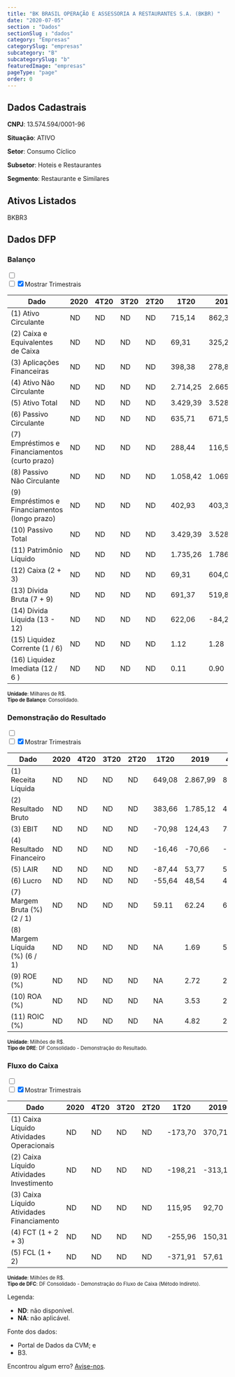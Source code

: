 ```yaml
---  
title: "BK BRASIL OPERAÇÃO E ASSESSORIA A RESTAURANTES S.A. (BKBR) "  
date: "2020-07-05"  
section : "Dados"  
sectionSlug : "dados"  
category: "Empresas"  
categorySlug: "empresas"  
subcategory: "B"  
subcategorySlug: "b"  
featuredImage: "empresas"  
pageType: "page"  
order: 0  
---
```



## Dados Cadastrais


**CNPJ**: 13.574.594/0001-96

**Situação**: ATIVO

**Setor**: Consumo Cíclico

**Subsetor**: Hoteis e Restaurantes

**Segmento**: Restaurante e Similares


## Ativos Listados


BKBR3 


## Dados DFP

### Balanço
  
<input type='checkbox' class='toggleCommand' id='toggleBalanco' name='toggleBalanco'>  
<div class='filter-group-balanco'>  
<div class='check_button_balanco'>  
<label for='toggleBalanco'>  
<input type='checkbox' data-filter-col='trimBalanco'><input type='checkbox' data-filter-col='trimBalanco' checked><span>Mostrar Trimestrais</span>  
</label>  
</div>  
</div>  
<div class='overflow balancoTableWrapper'>  
<table class='balancoTable'>  
<thead>  
<tr>  
<th class='dataHeader fixedLeftColumn'>Dado</th>  
<th>2020</th>  
<th class='trimHeader' data-col='trimBalanco'>4T20</th>  
<th class='trimHeader' data-col='trimBalanco'>3T20</th>  
<th class='trimHeader' data-col='trimBalanco'>2T20</th>  
<th class='trimHeader' data-col='trimBalanco'>1T20</th>  
<th>2019</th>  
<th class='trimHeader' data-col='trimBalanco'>4T19</th>  
<th class='trimHeader' data-col='trimBalanco'>3T19</th>  
<th class='trimHeader' data-col='trimBalanco'>2T19</th>  
<th class='trimHeader' data-col='trimBalanco'>1T19</th>  
<th>2018</th>  
<th class='trimHeader' data-col='trimBalanco'>4T18</th>  
<th class='trimHeader' data-col='trimBalanco'>3T18</th>  
<th class='trimHeader' data-col='trimBalanco'>2T18</th>  
<th class='trimHeader' data-col='trimBalanco'>1T18</th>  
<th>2017</th>  
<th class='trimHeader' data-col='trimBalanco'>4T17</th>  
<th class='trimHeader' data-col='trimBalanco'>3T17</th>  
<th class='trimHeader' data-col='trimBalanco'>2T17</th>  
<th class='trimHeader' data-col='trimBalanco'>1T17</th>  
<th>2016</th>  
<th class='trimHeader' data-col='trimBalanco'>4T16</th>  
<th class='trimHeader' data-col='trimBalanco'>3T16</th>  
<th class='trimHeader' data-col='trimBalanco'>2T16</th>  
<th class='trimHeader' data-col='trimBalanco'>1T16</th>  
<th>2015</th>  
<th class='trimHeader' data-col='trimBalanco'>4T15</th>  
<th class='trimHeader' data-col='trimBalanco'>3T15</th>  
<th class='trimHeader' data-col='trimBalanco'>2T15</th>  
<th class='trimHeader' data-col='trimBalanco'>1T15</th>  
</tr>  
</thead>  
<tbody>  
<tr class='trContaAtivo'>  
<td class='leftAlignCell rowDescription fixedLeftColumn'>(1) Ativo Circulante</td>  
<td>ND</td>  
<td data-col='trimBalanco' class='trimData'>ND</td>  
<td data-col='trimBalanco' class='trimData'>ND</td>  
<td data-col='trimBalanco' class='trimData'>ND</td>  
<td data-col='trimBalanco' class='trimData'>715,14</td>  
<td>862,38</td>  
<td data-col='trimBalanco' class='trimData'>862,38</td>  
<td data-col='trimBalanco' class='trimData'>421,69</td>  
<td data-col='trimBalanco' class='trimData'>517,90</td>  
<td data-col='trimBalanco' class='trimData'>583,62</td>  
<td>819,72</td>  
<td data-col='trimBalanco' class='trimData'>819,72</td>  
<td data-col='trimBalanco' class='trimData'>870,79</td>  
<td data-col='trimBalanco' class='trimData'>857,42</td>  
<td data-col='trimBalanco' class='trimData'>1.257,36</td>  
<td>1.338,45</td>  
<td data-col='trimBalanco' class='trimData'>1.338,45</td>  
<td data-col='trimBalanco' class='trimData'>433,02</td>  
<td data-col='trimBalanco' class='trimData'>320,19</td>  
<td data-col='trimBalanco' class='trimData'>331,48</td>  
<td>429,00</td>  
<td data-col='trimBalanco' class='trimData'>429,00</td>  
<td data-col='trimBalanco' class='trimData'>429,00</td>  
<td data-col='trimBalanco' class='trimData'>429,00</td>  
<td data-col='trimBalanco' class='trimData'>429,00</td>  
<td>325,67</td>  
<td data-col='trimBalanco' class='trimData'>325,67</td>  
<td data-col='trimBalanco' class='trimData'>ND</td>  
<td data-col='trimBalanco' class='trimData'>ND</td>  
<td data-col='trimBalanco' class='trimData'>ND</td>  
</tr>  
<tr class='trContaAtivo'>  
<td class='leftAlignCell rowDescription fixedLeftColumn'>(2) Caixa e Equivalentes de Caixa</td>  
<td>ND</td>  
<td data-col='trimBalanco' class='trimData'>ND</td>  
<td data-col='trimBalanco' class='trimData'>ND</td>  
<td data-col='trimBalanco' class='trimData'>ND</td>  
<td data-col='trimBalanco' class='trimData'>69,31</td>  
<td>325,28</td>  
<td data-col='trimBalanco' class='trimData'>325,28</td>  
<td data-col='trimBalanco' class='trimData'>76,39</td>  
<td data-col='trimBalanco' class='trimData'>145,53</td>  
<td data-col='trimBalanco' class='trimData'>99,91</td>  
<td>174,96</td>  
<td data-col='trimBalanco' class='trimData'>174,96</td>  
<td data-col='trimBalanco' class='trimData'>78,10</td>  
<td data-col='trimBalanco' class='trimData'>80,77</td>  
<td data-col='trimBalanco' class='trimData'>127,06</td>  
<td>102,34</td>  
<td data-col='trimBalanco' class='trimData'>102,34</td>  
<td data-col='trimBalanco' class='trimData'>207,74</td>  
<td data-col='trimBalanco' class='trimData'>96,59</td>  
<td data-col='trimBalanco' class='trimData'>145,91</td>  
<td>256,92</td>  
<td data-col='trimBalanco' class='trimData'>256,92</td>  
<td data-col='trimBalanco' class='trimData'>256,92</td>  
<td data-col='trimBalanco' class='trimData'>256,92</td>  
<td data-col='trimBalanco' class='trimData'>256,92</td>  
<td>164,80</td>  
<td data-col='trimBalanco' class='trimData'>164,80</td>  
<td data-col='trimBalanco' class='trimData'>ND</td>  
<td data-col='trimBalanco' class='trimData'>ND</td>  
<td data-col='trimBalanco' class='trimData'>ND</td>  
</tr>  
<tr class='trContaAtivo'>  
<td class='leftAlignCell rowDescription fixedLeftColumn'>(3) Aplicações Financeiras</td>  
<td>ND</td>  
<td data-col='trimBalanco' class='trimData'>ND</td>  
<td data-col='trimBalanco' class='trimData'>ND</td>  
<td data-col='trimBalanco' class='trimData'>ND</td>  
<td data-col='trimBalanco' class='trimData'>398,38</td>  
<td>278,82</td>  
<td data-col='trimBalanco' class='trimData'>278,82</td>  
<td data-col='trimBalanco' class='trimData'>102,85</td>  
<td data-col='trimBalanco' class='trimData'>106,92</td>  
<td data-col='trimBalanco' class='trimData'>223,08</td>  
<td>415,62</td>  
<td data-col='trimBalanco' class='trimData'>415,62</td>  
<td data-col='trimBalanco' class='trimData'>555,33</td>  
<td data-col='trimBalanco' class='trimData'>556,07</td>  
<td data-col='trimBalanco' class='trimData'>953,92</td>  
<td>1.076,38</td>  
<td data-col='trimBalanco' class='trimData'>1.076,38</td>  
<td data-col='trimBalanco' class='trimData'>87,62</td>  
<td data-col='trimBalanco' class='trimData'>76,71</td>  
<td data-col='trimBalanco' class='trimData'>57,31</td>  
<td>65,34</td>  
<td data-col='trimBalanco' class='trimData'>65,34</td>  
<td data-col='trimBalanco' class='trimData'>65,34</td>  
<td data-col='trimBalanco' class='trimData'>65,34</td>  
<td data-col='trimBalanco' class='trimData'>65,34</td>  
<td>57,43</td>  
<td data-col='trimBalanco' class='trimData'>57,43</td>  
<td data-col='trimBalanco' class='trimData'>ND</td>  
<td data-col='trimBalanco' class='trimData'>ND</td>  
<td data-col='trimBalanco' class='trimData'>ND</td>  
</tr>  
<tr class='trContaAtivo'>  
<td class='leftAlignCell rowDescription fixedLeftColumn'>(4) Ativo Não Circulante</td>  
<td>ND</td>  
<td data-col='trimBalanco' class='trimData'>ND</td>  
<td data-col='trimBalanco' class='trimData'>ND</td>  
<td data-col='trimBalanco' class='trimData'>ND</td>  
<td data-col='trimBalanco' class='trimData'>2.714,25</td>  
<td>2.665,68</td>  
<td data-col='trimBalanco' class='trimData'>2.665,68</td>  
<td data-col='trimBalanco' class='trimData'>2.514,81</td>  
<td data-col='trimBalanco' class='trimData'>2.380,36</td>  
<td data-col='trimBalanco' class='trimData'>2.464,93</td>  
<td>1.705,92</td>  
<td data-col='trimBalanco' class='trimData'>1.705,92</td>  
<td data-col='trimBalanco' class='trimData'>1.602,15</td>  
<td data-col='trimBalanco' class='trimData'>1.547,76</td>  
<td data-col='trimBalanco' class='trimData'>1.092,43</td>  
<td>1.077,11</td>  
<td data-col='trimBalanco' class='trimData'>1.077,11</td>  
<td data-col='trimBalanco' class='trimData'>1.044,28</td>  
<td data-col='trimBalanco' class='trimData'>1.018,81</td>  
<td data-col='trimBalanco' class='trimData'>1.008,75</td>  
<td>999,46</td>  
<td data-col='trimBalanco' class='trimData'>999,46</td>  
<td data-col='trimBalanco' class='trimData'>999,46</td>  
<td data-col='trimBalanco' class='trimData'>999,46</td>  
<td data-col='trimBalanco' class='trimData'>999,46</td>  
<td>870,89</td>  
<td data-col='trimBalanco' class='trimData'>870,89</td>  
<td data-col='trimBalanco' class='trimData'>ND</td>  
<td data-col='trimBalanco' class='trimData'>ND</td>  
<td data-col='trimBalanco' class='trimData'>ND</td>  
</tr>  
<tr class='trContaAtivo'>  
<td class='leftAlignCell rowDescription fixedLeftColumn'>(5) Ativo Total</td>  
<td>ND</td>  
<td data-col='trimBalanco' class='trimData'>ND</td>  
<td data-col='trimBalanco' class='trimData'>ND</td>  
<td data-col='trimBalanco' class='trimData'>ND</td>  
<td data-col='trimBalanco' class='trimData'>3.429,39</td>  
<td>3.528,06</td>  
<td data-col='trimBalanco' class='trimData'>3.528,06</td>  
<td data-col='trimBalanco' class='trimData'>2.936,51</td>  
<td data-col='trimBalanco' class='trimData'>2.898,27</td>  
<td data-col='trimBalanco' class='trimData'>3.048,55</td>  
<td>2.525,63</td>  
<td data-col='trimBalanco' class='trimData'>2.525,63</td>  
<td data-col='trimBalanco' class='trimData'>2.472,94</td>  
<td data-col='trimBalanco' class='trimData'>2.405,18</td>  
<td data-col='trimBalanco' class='trimData'>2.349,78</td>  
<td>2.415,55</td>  
<td data-col='trimBalanco' class='trimData'>2.415,55</td>  
<td data-col='trimBalanco' class='trimData'>1.477,30</td>  
<td data-col='trimBalanco' class='trimData'>1.339,01</td>  
<td data-col='trimBalanco' class='trimData'>1.340,23</td>  
<td>1.428,46</td>  
<td data-col='trimBalanco' class='trimData'>1.428,46</td>  
<td data-col='trimBalanco' class='trimData'>1.428,46</td>  
<td data-col='trimBalanco' class='trimData'>1.428,46</td>  
<td data-col='trimBalanco' class='trimData'>1.428,46</td>  
<td>1.196,56</td>  
<td data-col='trimBalanco' class='trimData'>1.196,56</td>  
<td data-col='trimBalanco' class='trimData'>ND</td>  
<td data-col='trimBalanco' class='trimData'>ND</td>  
<td data-col='trimBalanco' class='trimData'>ND</td>  
</tr>  
<tr class='trContaPassivo'>  
<td class='leftAlignCell rowDescription fixedLeftColumn'>(6) Passivo Circulante</td>  
<td>ND</td>  
<td data-col='trimBalanco' class='trimData'>ND</td>  
<td data-col='trimBalanco' class='trimData'>ND</td>  
<td data-col='trimBalanco' class='trimData'>ND</td>  
<td data-col='trimBalanco' class='trimData'>635,71</td>  
<td>671,57</td>  
<td data-col='trimBalanco' class='trimData'>671,57</td>  
<td data-col='trimBalanco' class='trimData'>463,18</td>  
<td data-col='trimBalanco' class='trimData'>451,48</td>  
<td data-col='trimBalanco' class='trimData'>466,45</td>  
<td>599,67</td>  
<td data-col='trimBalanco' class='trimData'>599,67</td>  
<td data-col='trimBalanco' class='trimData'>584,30</td>  
<td data-col='trimBalanco' class='trimData'>533,12</td>  
<td data-col='trimBalanco' class='trimData'>519,54</td>  
<td>473,00</td>  
<td data-col='trimBalanco' class='trimData'>473,00</td>  
<td data-col='trimBalanco' class='trimData'>312,26</td>  
<td data-col='trimBalanco' class='trimData'>305,52</td>  
<td data-col='trimBalanco' class='trimData'>285,73</td>  
<td>799,62</td>  
<td data-col='trimBalanco' class='trimData'>799,62</td>  
<td data-col='trimBalanco' class='trimData'>799,62</td>  
<td data-col='trimBalanco' class='trimData'>799,62</td>  
<td data-col='trimBalanco' class='trimData'>799,62</td>  
<td>392,84</td>  
<td data-col='trimBalanco' class='trimData'>392,84</td>  
<td data-col='trimBalanco' class='trimData'>ND</td>  
<td data-col='trimBalanco' class='trimData'>ND</td>  
<td data-col='trimBalanco' class='trimData'>ND</td>  
</tr>  
<tr class='trContaPassivo'>  
<td class='leftAlignCell rowDescription fixedLeftColumn'>(7) Empréstimos e Financiamentos (curto prazo)</td>  
<td>ND</td>  
<td data-col='trimBalanco' class='trimData'>ND</td>  
<td data-col='trimBalanco' class='trimData'>ND</td>  
<td data-col='trimBalanco' class='trimData'>ND</td>  
<td data-col='trimBalanco' class='trimData'>288,44</td>  
<td>116,56</td>  
<td data-col='trimBalanco' class='trimData'>116,56</td>  
<td data-col='trimBalanco' class='trimData'>26,25</td>  
<td data-col='trimBalanco' class='trimData'>43,85</td>  
<td data-col='trimBalanco' class='trimData'>52,29</td>  
<td>161,58</td>  
<td data-col='trimBalanco' class='trimData'>161,58</td>  
<td data-col='trimBalanco' class='trimData'>278,87</td>  
<td data-col='trimBalanco' class='trimData'>284,27</td>  
<td data-col='trimBalanco' class='trimData'>303,63</td>  
<td>209,99</td>  
<td data-col='trimBalanco' class='trimData'>209,99</td>  
<td data-col='trimBalanco' class='trimData'>127,11</td>  
<td data-col='trimBalanco' class='trimData'>127,36</td>  
<td data-col='trimBalanco' class='trimData'>133,66</td>  
<td>607,97</td>  
<td data-col='trimBalanco' class='trimData'>607,97</td>  
<td data-col='trimBalanco' class='trimData'>607,97</td>  
<td data-col='trimBalanco' class='trimData'>607,97</td>  
<td data-col='trimBalanco' class='trimData'>607,97</td>  
<td>198,87</td>  
<td data-col='trimBalanco' class='trimData'>198,87</td>  
<td data-col='trimBalanco' class='trimData'>ND</td>  
<td data-col='trimBalanco' class='trimData'>ND</td>  
<td data-col='trimBalanco' class='trimData'>ND</td>  
</tr>  
<tr class='trContaPassivo'>  
<td class='leftAlignCell rowDescription fixedLeftColumn'>(8) Passivo Não Circulante</td>  
<td>ND</td>  
<td data-col='trimBalanco' class='trimData'>ND</td>  
<td data-col='trimBalanco' class='trimData'>ND</td>  
<td data-col='trimBalanco' class='trimData'>ND</td>  
<td data-col='trimBalanco' class='trimData'>1.058,42</td>  
<td>1.069,86</td>  
<td data-col='trimBalanco' class='trimData'>1.069,86</td>  
<td data-col='trimBalanco' class='trimData'>718,21</td>  
<td data-col='trimBalanco' class='trimData'>681,88</td>  
<td data-col='trimBalanco' class='trimData'>819,19</td>  
<td>209,00</td>  
<td data-col='trimBalanco' class='trimData'>209,00</td>  
<td data-col='trimBalanco' class='trimData'>225,73</td>  
<td data-col='trimBalanco' class='trimData'>239,74</td>  
<td data-col='trimBalanco' class='trimData'>205,08</td>  
<td>325,36</td>  
<td data-col='trimBalanco' class='trimData'>325,36</td>  
<td data-col='trimBalanco' class='trimData'>490,13</td>  
<td data-col='trimBalanco' class='trimData'>506,27</td>  
<td data-col='trimBalanco' class='trimData'>534,18</td>  
<td>88,53</td>  
<td data-col='trimBalanco' class='trimData'>88,53</td>  
<td data-col='trimBalanco' class='trimData'>88,53</td>  
<td data-col='trimBalanco' class='trimData'>88,53</td>  
<td data-col='trimBalanco' class='trimData'>88,53</td>  
<td>365,28</td>  
<td data-col='trimBalanco' class='trimData'>365,28</td>  
<td data-col='trimBalanco' class='trimData'>ND</td>  
<td data-col='trimBalanco' class='trimData'>ND</td>  
<td data-col='trimBalanco' class='trimData'>ND</td>  
</tr>  
<tr class='trContaPassivo'>  
<td class='leftAlignCell rowDescription fixedLeftColumn'>(9) Empréstimos e Financiamentos (longo prazo)</td>  
<td>ND</td>  
<td data-col='trimBalanco' class='trimData'>ND</td>  
<td data-col='trimBalanco' class='trimData'>ND</td>  
<td data-col='trimBalanco' class='trimData'>ND</td>  
<td data-col='trimBalanco' class='trimData'>402,93</td>  
<td>403,31</td>  
<td data-col='trimBalanco' class='trimData'>403,31</td>  
<td data-col='trimBalanco' class='trimData'>106,52</td>  
<td data-col='trimBalanco' class='trimData'>106,39</td>  
<td data-col='trimBalanco' class='trimData'>112,00</td>  
<td>117,53</td>  
<td data-col='trimBalanco' class='trimData'>117,53</td>  
<td data-col='trimBalanco' class='trimData'>131,06</td>  
<td data-col='trimBalanco' class='trimData'>142,89</td>  
<td data-col='trimBalanco' class='trimData'>154,67</td>  
<td>275,72</td>  
<td data-col='trimBalanco' class='trimData'>275,72</td>  
<td data-col='trimBalanco' class='trimData'>396,30</td>  
<td data-col='trimBalanco' class='trimData'>414,73</td>  
<td data-col='trimBalanco' class='trimData'>443,38</td>  
<td>0,00</td>  
<td data-col='trimBalanco' class='trimData'>0,00</td>  
<td data-col='trimBalanco' class='trimData'>0,00</td>  
<td data-col='trimBalanco' class='trimData'>0,00</td>  
<td data-col='trimBalanco' class='trimData'>0,00</td>  
<td>306,94</td>  
<td data-col='trimBalanco' class='trimData'>306,94</td>  
<td data-col='trimBalanco' class='trimData'>ND</td>  
<td data-col='trimBalanco' class='trimData'>ND</td>  
<td data-col='trimBalanco' class='trimData'>ND</td>  
</tr>  
<tr class='trContaPassivo'>  
<td class='leftAlignCell rowDescription fixedLeftColumn'>(10) Passivo Total</td>  
<td>ND</td>  
<td data-col='trimBalanco' class='trimData'>ND</td>  
<td data-col='trimBalanco' class='trimData'>ND</td>  
<td data-col='trimBalanco' class='trimData'>ND</td>  
<td data-col='trimBalanco' class='trimData'>3.429,39</td>  
<td>3.528,06</td>  
<td data-col='trimBalanco' class='trimData'>3.528,06</td>  
<td data-col='trimBalanco' class='trimData'>2.936,51</td>  
<td data-col='trimBalanco' class='trimData'>2.898,27</td>  
<td data-col='trimBalanco' class='trimData'>3.048,55</td>  
<td>2.525,63</td>  
<td data-col='trimBalanco' class='trimData'>2.525,63</td>  
<td data-col='trimBalanco' class='trimData'>2.472,94</td>  
<td data-col='trimBalanco' class='trimData'>2.405,18</td>  
<td data-col='trimBalanco' class='trimData'>2.349,78</td>  
<td>2.415,55</td>  
<td data-col='trimBalanco' class='trimData'>2.415,55</td>  
<td data-col='trimBalanco' class='trimData'>1.477,30</td>  
<td data-col='trimBalanco' class='trimData'>1.339,01</td>  
<td data-col='trimBalanco' class='trimData'>1.340,23</td>  
<td>1.428,46</td>  
<td data-col='trimBalanco' class='trimData'>1.428,46</td>  
<td data-col='trimBalanco' class='trimData'>1.428,46</td>  
<td data-col='trimBalanco' class='trimData'>1.428,46</td>  
<td data-col='trimBalanco' class='trimData'>1.428,46</td>  
<td>1.196,56</td>  
<td data-col='trimBalanco' class='trimData'>1.196,56</td>  
<td data-col='trimBalanco' class='trimData'>ND</td>  
<td data-col='trimBalanco' class='trimData'>ND</td>  
<td data-col='trimBalanco' class='trimData'>ND</td>  
</tr>  
<tr class='trContaPassivo'>  
<td class='leftAlignCell rowDescription fixedLeftColumn'>(11) Patrimônio Líquido</td>  
<td>ND</td>  
<td data-col='trimBalanco' class='trimData'>ND</td>  
<td data-col='trimBalanco' class='trimData'>ND</td>  
<td data-col='trimBalanco' class='trimData'>ND</td>  
<td data-col='trimBalanco' class='trimData'>1.735,26</td>  
<td>1.786,63</td>  
<td data-col='trimBalanco' class='trimData'>1.786,63</td>  
<td data-col='trimBalanco' class='trimData'>1.755,12</td>  
<td data-col='trimBalanco' class='trimData'>1.764,91</td>  
<td data-col='trimBalanco' class='trimData'>1.762,91</td>  
<td>1.716,96</td>  
<td data-col='trimBalanco' class='trimData'>1.716,96</td>  
<td data-col='trimBalanco' class='trimData'>1.662,91</td>  
<td data-col='trimBalanco' class='trimData'>1.632,32</td>  
<td data-col='trimBalanco' class='trimData'>1.625,17</td>  
<td>1.617,19</td>  
<td data-col='trimBalanco' class='trimData'>1.617,19</td>  
<td data-col='trimBalanco' class='trimData'>674,90</td>  
<td data-col='trimBalanco' class='trimData'>527,22</td>  
<td data-col='trimBalanco' class='trimData'>520,32</td>  
<td>540,32</td>  
<td data-col='trimBalanco' class='trimData'>540,32</td>  
<td data-col='trimBalanco' class='trimData'>540,32</td>  
<td data-col='trimBalanco' class='trimData'>540,32</td>  
<td data-col='trimBalanco' class='trimData'>540,32</td>  
<td>438,44</td>  
<td data-col='trimBalanco' class='trimData'>438,44</td>  
<td data-col='trimBalanco' class='trimData'>ND</td>  
<td data-col='trimBalanco' class='trimData'>ND</td>  
<td data-col='trimBalanco' class='trimData'>ND</td>  
</tr>  
<tr>  
<td class='leftAlignCell rowDescription fixedLeftColumn'>(12) Caixa (2 + 3)</td>  
<td>ND</td>  
<td data-col='trimBalanco' class='trimData'>ND</td>  
<td data-col='trimBalanco' class='trimData'>ND</td>  
<td data-col='trimBalanco' class='trimData'>ND</td>  
<td class='positiveNumber trimData' data-col='trimBalanco'>69,31</td>  
<td class='positiveNumber'>604,09</td>  
<td class='positiveNumber trimData' data-col='trimBalanco'>325,28</td>  
<td class='positiveNumber trimData' data-col='trimBalanco'>76,39</td>  
<td class='positiveNumber trimData' data-col='trimBalanco'>145,53</td>  
<td class='positiveNumber trimData' data-col='trimBalanco'>99,91</td>  
<td class='positiveNumber'>590,59</td>  
<td class='positiveNumber trimData' data-col='trimBalanco'>174,96</td>  
<td class='positiveNumber trimData' data-col='trimBalanco'>78,10</td>  
<td class='positiveNumber trimData' data-col='trimBalanco'>80,77</td>  
<td class='positiveNumber trimData' data-col='trimBalanco'>127,06</td>  
<td class='positiveNumber'>1.178,73</td>  
<td class='positiveNumber trimData' data-col='trimBalanco'>102,34</td>  
<td class='positiveNumber trimData' data-col='trimBalanco'>207,74</td>  
<td class='positiveNumber trimData' data-col='trimBalanco'>96,59</td>  
<td class='positiveNumber trimData' data-col='trimBalanco'>145,91</td>  
<td class='positiveNumber'>322,26</td>  
<td class='positiveNumber trimData' data-col='trimBalanco'>256,92</td>  
<td class='positiveNumber trimData' data-col='trimBalanco'>256,92</td>  
<td class='positiveNumber trimData' data-col='trimBalanco'>256,92</td>  
<td class='positiveNumber trimData' data-col='trimBalanco'>256,92</td>  
<td class='positiveNumber'>222,23</td>  
<td class='positiveNumber trimData' data-col='trimBalanco'>164,80</td>  
<td data-col='trimBalanco' class='trimData'>ND</td>  
<td data-col='trimBalanco' class='trimData'>ND</td>  
<td data-col='trimBalanco' class='trimData'>ND</td>  
</tr>  
<tr class='trDividaBruta'>  
<td class='leftAlignCell rowDescription fixedLeftColumn'>(13) Dívida Bruta (7 + 9)</td>  
<td>ND</td>  
<td data-col='trimBalanco' class='trimData'>ND</td>  
<td data-col='trimBalanco' class='trimData'>ND</td>  
<td data-col='trimBalanco' class='trimData'>ND</td>  
<td class='negativeNumber trimData' data-col='trimBalanco'>691,37</td>  
<td class='negativeNumber'>519,87</td>  
<td class='negativeNumber trimData' data-col='trimBalanco'>519,87</td>  
<td class='negativeNumber trimData' data-col='trimBalanco'>132,77</td>  
<td class='negativeNumber trimData' data-col='trimBalanco'>150,25</td>  
<td class='negativeNumber trimData' data-col='trimBalanco'>164,29</td>  
<td class='negativeNumber'>279,11</td>  
<td class='negativeNumber trimData' data-col='trimBalanco'>279,11</td>  
<td class='negativeNumber trimData' data-col='trimBalanco'>409,93</td>  
<td class='negativeNumber trimData' data-col='trimBalanco'>427,15</td>  
<td class='negativeNumber trimData' data-col='trimBalanco'>458,30</td>  
<td class='negativeNumber'>485,71</td>  
<td class='negativeNumber trimData' data-col='trimBalanco'>485,71</td>  
<td class='negativeNumber trimData' data-col='trimBalanco'>523,41</td>  
<td class='negativeNumber trimData' data-col='trimBalanco'>542,08</td>  
<td class='negativeNumber trimData' data-col='trimBalanco'>577,04</td>  
<td class='negativeNumber'>607,97</td>  
<td class='negativeNumber trimData' data-col='trimBalanco'>607,97</td>  
<td class='negativeNumber trimData' data-col='trimBalanco'>607,97</td>  
<td class='negativeNumber trimData' data-col='trimBalanco'>607,97</td>  
<td class='negativeNumber trimData' data-col='trimBalanco'>607,97</td>  
<td class='negativeNumber'>505,81</td>  
<td class='negativeNumber trimData' data-col='trimBalanco'>505,81</td>  
<td data-col='trimBalanco' class='trimData'>ND</td>  
<td data-col='trimBalanco' class='trimData'>ND</td>  
<td data-col='trimBalanco' class='trimData'>ND</td>  
</tr>  
<tr>  
<td class='leftAlignCell rowDescription fixedLeftColumn'>(14) Dívida Líquida  (13 - 12)</td>  
<td>ND</td>  
<td data-col='trimBalanco' class='trimData'>ND</td>  
<td data-col='trimBalanco' class='trimData'>ND</td>  
<td data-col='trimBalanco' class='trimData'>ND</td>  
<td class='negativeNumber trimData' data-col='trimBalanco'>622,06</td>  
<td class='positiveNumber'>-84,22</td>  
<td class='negativeNumber trimData' data-col='trimBalanco'>194,59</td>  
<td class='negativeNumber trimData' data-col='trimBalanco'>56,38</td>  
<td class='negativeNumber trimData' data-col='trimBalanco'>4,71</td>  
<td class='negativeNumber trimData' data-col='trimBalanco'>64,38</td>  
<td class='positiveNumber'>-311,47</td>  
<td class='negativeNumber trimData' data-col='trimBalanco'>104,15</td>  
<td class='negativeNumber trimData' data-col='trimBalanco'>331,83</td>  
<td class='negativeNumber trimData' data-col='trimBalanco'>346,38</td>  
<td class='negativeNumber trimData' data-col='trimBalanco'>331,24</td>  
<td class='positiveNumber'>-693,02</td>  
<td class='negativeNumber trimData' data-col='trimBalanco'>383,36</td>  
<td class='negativeNumber trimData' data-col='trimBalanco'>315,67</td>  
<td class='negativeNumber trimData' data-col='trimBalanco'>445,49</td>  
<td class='negativeNumber trimData' data-col='trimBalanco'>431,13</td>  
<td class='negativeNumber'>285,71</td>  
<td class='negativeNumber trimData' data-col='trimBalanco'>351,05</td>  
<td class='negativeNumber trimData' data-col='trimBalanco'>351,05</td>  
<td class='negativeNumber trimData' data-col='trimBalanco'>351,05</td>  
<td class='negativeNumber trimData' data-col='trimBalanco'>351,05</td>  
<td class='negativeNumber'>283,58</td>  
<td class='negativeNumber trimData' data-col='trimBalanco'>341,01</td>  
<td data-col='trimBalanco' class='trimData'>ND</td>  
<td data-col='trimBalanco' class='trimData'>ND</td>  
<td data-col='trimBalanco' class='trimData'>ND</td>  
</tr>  
<tr>  
<td class='leftAlignCell rowDescription fixedLeftColumn'>(15) Liquidez Corrente (1 / 6)</td>  
<td>ND</td>  
<td data-col='trimBalanco' class='trimData'>ND</td>  
<td data-col='trimBalanco' class='trimData'>ND</td>  
<td data-col='trimBalanco' class='trimData'>ND</td>  
<td data-col='trimBalanco' class='trimData'>1.12</td>  
<td>1.28</td>  
<td data-col='trimBalanco' class='trimData'>1.28</td>  
<td data-col='trimBalanco' class='trimData'>0.91</td>  
<td data-col='trimBalanco' class='trimData'>1.15</td>  
<td data-col='trimBalanco' class='trimData'>1.25</td>  
<td>1.37</td>  
<td data-col='trimBalanco' class='trimData'>1.37</td>  
<td data-col='trimBalanco' class='trimData'>1.49</td>  
<td data-col='trimBalanco' class='trimData'>1.61</td>  
<td data-col='trimBalanco' class='trimData'>2.42</td>  
<td>2.83</td>  
<td data-col='trimBalanco' class='trimData'>2.83</td>  
<td data-col='trimBalanco' class='trimData'>1.39</td>  
<td data-col='trimBalanco' class='trimData'>1.05</td>  
<td data-col='trimBalanco' class='trimData'>1.16</td>  
<td>0.54</td>  
<td data-col='trimBalanco' class='trimData'>0.54</td>  
<td data-col='trimBalanco' class='trimData'>0.54</td>  
<td data-col='trimBalanco' class='trimData'>0.54</td>  
<td data-col='trimBalanco' class='trimData'>0.54</td>  
<td>0.83</td>  
<td data-col='trimBalanco' class='trimData'>0.83</td>  
<td data-col='trimBalanco' class='trimData'>ND</td>  
<td data-col='trimBalanco' class='trimData'>ND</td>  
<td data-col='trimBalanco' class='trimData'>ND</td>  
</tr>  
<tr>  
<td class='leftAlignCell rowDescription fixedLeftColumn'>(16) Liquidez Imediata  (12 / 6 )</td>  
<td>ND</td>  
<td data-col='trimBalanco' class='trimData'>ND</td>  
<td data-col='trimBalanco' class='trimData'>ND</td>  
<td data-col='trimBalanco' class='trimData'>ND</td>  
<td data-col='trimBalanco' class='trimData'>0.11</td>  
<td>0.90</td>  
<td data-col='trimBalanco' class='trimData'>0.48</td>  
<td data-col='trimBalanco' class='trimData'>0.16</td>  
<td data-col='trimBalanco' class='trimData'>0.32</td>  
<td data-col='trimBalanco' class='trimData'>0.21</td>  
<td>0.98</td>  
<td data-col='trimBalanco' class='trimData'>0.29</td>  
<td data-col='trimBalanco' class='trimData'>0.13</td>  
<td data-col='trimBalanco' class='trimData'>0.15</td>  
<td data-col='trimBalanco' class='trimData'>0.24</td>  
<td>2.49</td>  
<td data-col='trimBalanco' class='trimData'>0.22</td>  
<td data-col='trimBalanco' class='trimData'>0.67</td>  
<td data-col='trimBalanco' class='trimData'>0.32</td>  
<td data-col='trimBalanco' class='trimData'>0.51</td>  
<td>0.40</td>  
<td data-col='trimBalanco' class='trimData'>0.32</td>  
<td data-col='trimBalanco' class='trimData'>0.32</td>  
<td data-col='trimBalanco' class='trimData'>0.32</td>  
<td data-col='trimBalanco' class='trimData'>0.32</td>  
<td>0.57</td>  
<td data-col='trimBalanco' class='trimData'>0.42</td>  
<td data-col='trimBalanco' class='trimData'>ND</td>  
<td data-col='trimBalanco' class='trimData'>ND</td>  
<td data-col='trimBalanco' class='trimData'>ND</td>  
</tr>  
</tbody>  
</table>  
</div>  
<p style='font-size:0.7rem; margin:0px;'><strong>Unidade</strong>: Milhares de R$.</p>  
<p style='font-size:0.7rem; margin:0px;'><strong>Tipo de Balanço</strong>: Consolidado.</p>


### Demonstração do Resultado
  
<input type='checkbox' class='toggleCommand' id='toggleDRE' name='toggleDRE'>  
<div class='filter-group-dre'>  
<div class='check_button_dre'>  
<label for='toggleDRE'>  
<input type='checkbox' data-filter-col='trimDRE'><input type='checkbox' data-filter-col='trimDRE' checked><span>Mostrar Trimestrais</span>  
</label>  
</div>  
</div>  
<div class='overflow balancoTableWrapper'>  
<table class='balancoTable'>  
<thead>  
<tr>  
<th class='dataHeader fixedLeftColumn'>Dado</th>  
<th>2020</th>  
<th class='trimHeader' data-col='trimDRE'>4T20</th>  
<th class='trimHeader' data-col='trimDRE'>3T20</th>  
<th class='trimHeader' data-col='trimDRE'>2T20</th>  
<th class='trimHeader' data-col='trimDRE'>1T20</th>  
<th>2019</th>  
<th class='trimHeader' data-col='trimDRE'>4T19</th>  
<th class='trimHeader' data-col='trimDRE'>3T19</th>  
<th class='trimHeader' data-col='trimDRE'>2T19</th>  
<th class='trimHeader' data-col='trimDRE'>1T19</th>  
<th>2018</th>  
<th class='trimHeader' data-col='trimDRE'>4T18</th>  
<th class='trimHeader' data-col='trimDRE'>3T18</th>  
<th class='trimHeader' data-col='trimDRE'>2T18</th>  
<th class='trimHeader' data-col='trimDRE'>1T18</th>  
<th>2017</th>  
<th class='trimHeader' data-col='trimDRE'>4T17</th>  
<th class='trimHeader' data-col='trimDRE'>3T17</th>  
<th class='trimHeader' data-col='trimDRE'>2T17</th>  
<th class='trimHeader' data-col='trimDRE'>1T17</th>  
<th>2016</th>  
<th class='trimHeader' data-col='trimDRE'>4T16</th>  
<th class='trimHeader' data-col='trimDRE'>3T16</th>  
<th class='trimHeader' data-col='trimDRE'>2T16</th>  
<th class='trimHeader' data-col='trimDRE'>1T16</th>  
<th>2015</th>  
<th class='trimHeader' data-col='trimDRE'>4T15</th>  
<th class='trimHeader' data-col='trimDRE'>3T15</th>  
<th class='trimHeader' data-col='trimDRE'>2T15</th>  
<th class='trimHeader' data-col='trimDRE'>1T15</th>  
</tr>  
</thead>  
<tbody>  
<tr class='trDRE'>  
<td class='leftAlignCell rowDescription fixedLeftColumn'>(1) Receita Líquida</td>  
<td>ND</td>  
<td data-col='trimDRE' class='trimData'>ND</td>  
<td data-col='trimDRE' class='trimData'>ND</td>  
<td data-col='trimDRE' class='trimData'>ND</td>  
<td data-col='trimDRE' class='trimData' >649,08</td>  
<td>2.867,99</td>  
<td data-col='trimDRE' class='trimData' >803,44</td>  
<td data-col='trimDRE' class='trimData' >723,32</td>  
<td data-col='trimDRE' class='trimData' >675,91</td>  
<td data-col='trimDRE' class='trimData' >665,33</td>  
<td>2.348,33</td>  
<td data-col='trimDRE' class='trimData' >718,07</td>  
<td data-col='trimDRE' class='trimData' >610,86</td>  
<td data-col='trimDRE' class='trimData' >536,88</td>  
<td data-col='trimDRE' class='trimData' >482,53</td>  
<td>1.783,84</td>  
<td data-col='trimDRE' class='trimData' >522,53</td>  
<td data-col='trimDRE' class='trimData' >442,98</td>  
<td data-col='trimDRE' class='trimData' >428,40</td>  
<td data-col='trimDRE' class='trimData' >389,93</td>  
<td>1.393,28</td>  
<td data-col='trimDRE' class='trimData' >408,97</td>  
<td data-col='trimDRE' class='trimData' >350,88</td>  
<td data-col='trimDRE' class='trimData' >325,19</td>  
<td data-col='trimDRE' class='trimData' >308,24</td>  
<td>949,68</td>  
<td data-col='trimDRE' class='trimData' >949,68</td>  
<td data-col='trimDRE' class='trimData'>ND</td>  
<td data-col='trimDRE' class='trimData'>ND</td>  
<td data-col='trimDRE' class='trimData'>ND</td>  
</tr>  
<tr class='trDRE'>  
<td class='leftAlignCell rowDescription fixedLeftColumn'>(2) Resultado Bruto</td>  
<td>ND</td>  
<td data-col='trimDRE' class='trimData'>ND</td>  
<td data-col='trimDRE' class='trimData'>ND</td>  
<td data-col='trimDRE' class='trimData'>ND</td>  
<td data-col='trimDRE' class='trimData positiveNumberGreen' >383,66</td>  
<td class='positiveNumberGreen'>1.785,12</td>  
<td data-col='trimDRE' class='trimData positiveNumberGreen' >499,33</td>  
<td data-col='trimDRE' class='trimData positiveNumberGreen' >446,83</td>  
<td data-col='trimDRE' class='trimData positiveNumberGreen' >428,15</td>  
<td data-col='trimDRE' class='trimData positiveNumberGreen' >410,82</td>  
<td class='positiveNumberGreen'>1.457,04</td>  
<td data-col='trimDRE' class='trimData positiveNumberGreen' >445,62</td>  
<td data-col='trimDRE' class='trimData positiveNumberGreen' >382,50</td>  
<td data-col='trimDRE' class='trimData positiveNumberGreen' >331,63</td>  
<td data-col='trimDRE' class='trimData positiveNumberGreen' >297,29</td>  
<td class='positiveNumberGreen'>1.095,97</td>  
<td data-col='trimDRE' class='trimData positiveNumberGreen' >316,95</td>  
<td data-col='trimDRE' class='trimData positiveNumberGreen' >273,00</td>  
<td data-col='trimDRE' class='trimData positiveNumberGreen' >266,22</td>  
<td data-col='trimDRE' class='trimData positiveNumberGreen' >239,80</td>  
<td class='positiveNumberGreen'>866,98</td>  
<td data-col='trimDRE' class='trimData positiveNumberGreen' >259,62</td>  
<td data-col='trimDRE' class='trimData positiveNumberGreen' >217,26</td>  
<td data-col='trimDRE' class='trimData positiveNumberGreen' >199,65</td>  
<td data-col='trimDRE' class='trimData positiveNumberGreen' >190,45</td>  
<td class='positiveNumberGreen'>611,26</td>  
<td data-col='trimDRE' class='trimData positiveNumberGreen' >611,26</td>  
<td data-col='trimDRE' class='trimData'>ND</td>  
<td data-col='trimDRE' class='trimData'>ND</td>  
<td data-col='trimDRE' class='trimData'>ND</td>  
</tr>  
<tr class='trDRE'>  
<td class='leftAlignCell rowDescription fixedLeftColumn'>(3) EBIT</td>  
<td>ND</td>  
<td data-col='trimDRE' class='trimData'>ND</td>  
<td data-col='trimDRE' class='trimData'>ND</td>  
<td data-col='trimDRE' class='trimData'>ND</td>  
<td data-col='trimDRE' class='trimData negativeNumber' >-70,98</td>  
<td class='positiveNumberGreen'>124,43</td>  
<td data-col='trimDRE' class='trimData positiveNumberGreen' >74,04</td>  
<td data-col='trimDRE' class='trimData positiveNumberGreen' >27,04</td>  
<td data-col='trimDRE' class='trimData positiveNumberGreen' >18,66</td>  
<td data-col='trimDRE' class='trimData positiveNumberGreen' >4,69</td>  
<td class='positiveNumberGreen'>126,82</td>  
<td data-col='trimDRE' class='trimData positiveNumberGreen' >72,46</td>  
<td data-col='trimDRE' class='trimData positiveNumberGreen' >39,62</td>  
<td data-col='trimDRE' class='trimData positiveNumberGreen' >11,87</td>  
<td data-col='trimDRE' class='trimData positiveNumberGreen' >2,87</td>  
<td class='positiveNumberGreen'>65,31</td>  
<td data-col='trimDRE' class='trimData positiveNumberGreen' >30,61</td>  
<td data-col='trimDRE' class='trimData positiveNumberGreen' >13,85</td>  
<td data-col='trimDRE' class='trimData positiveNumberGreen' >23,06</td>  
<td data-col='trimDRE' class='trimData negativeNumber' >-2,21</td>  
<td class='positiveNumberGreen'>14,82</td>  
<td data-col='trimDRE' class='trimData positiveNumberGreen' >19,70</td>  
<td data-col='trimDRE' class='trimData negativeNumber' >-0,62</td>  
<td data-col='trimDRE' class='trimData positiveNumberGreen' >1,37</td>  
<td data-col='trimDRE' class='trimData negativeNumber' >-5,62</td>  
<td class='negativeNumber'>-5,62</td>  
<td data-col='trimDRE' class='trimData negativeNumber' >-5,62</td>  
<td data-col='trimDRE' class='trimData'>ND</td>  
<td data-col='trimDRE' class='trimData'>ND</td>  
<td data-col='trimDRE' class='trimData'>ND</td>  
</tr>  
<tr class='trDRE'>  
<td class='leftAlignCell rowDescription fixedLeftColumn'>(4) Resultado Financeiro</td>  
<td>ND</td>  
<td data-col='trimDRE' class='trimData'>ND</td>  
<td data-col='trimDRE' class='trimData'>ND</td>  
<td data-col='trimDRE' class='trimData'>ND</td>  
<td data-col='trimDRE' class='trimData negativeNumber' >-16,46</td>  
<td class='negativeNumber'>-70,66</td>  
<td data-col='trimDRE' class='trimData negativeNumber' >-21,70</td>  
<td data-col='trimDRE' class='trimData negativeNumber' >-17,50</td>  
<td data-col='trimDRE' class='trimData negativeNumber' >-18,98</td>  
<td data-col='trimDRE' class='trimData negativeNumber' >-12,48</td>  
<td class='positiveNumberGreen'>10,90</td>  
<td data-col='trimDRE' class='trimData positiveNumberGreen' >3,02</td>  
<td data-col='trimDRE' class='trimData positiveNumberGreen' >2,35</td>  
<td data-col='trimDRE' class='trimData negativeNumber' >-2,46</td>  
<td data-col='trimDRE' class='trimData positiveNumberGreen' >7,99</td>  
<td class='negativeNumber'>-56,26</td>  
<td data-col='trimDRE' class='trimData negativeNumber' >-7,18</td>  
<td data-col='trimDRE' class='trimData negativeNumber' >-18,69</td>  
<td data-col='trimDRE' class='trimData negativeNumber' >-14,55</td>  
<td data-col='trimDRE' class='trimData negativeNumber' >-15,85</td>  
<td class='negativeNumber'>-100,54</td>  
<td data-col='trimDRE' class='trimData negativeNumber' >-46,24</td>  
<td data-col='trimDRE' class='trimData negativeNumber' >-16,88</td>  
<td data-col='trimDRE' class='trimData negativeNumber' >-19,34</td>  
<td data-col='trimDRE' class='trimData negativeNumber' >-18,09</td>  
<td class='negativeNumber'>-20,15</td>  
<td data-col='trimDRE' class='trimData negativeNumber' >-20,15</td>  
<td data-col='trimDRE' class='trimData'>ND</td>  
<td data-col='trimDRE' class='trimData'>ND</td>  
<td data-col='trimDRE' class='trimData'>ND</td>  
</tr>  
<tr class='trDRE'>  
<td class='leftAlignCell rowDescription fixedLeftColumn'>(5) LAIR</td>  
<td>ND</td>  
<td data-col='trimDRE' class='trimData'>ND</td>  
<td data-col='trimDRE' class='trimData'>ND</td>  
<td data-col='trimDRE' class='trimData'>ND</td>  
<td data-col='trimDRE' class='trimData negativeNumber' >-87,44</td>  
<td class='positiveNumberGreen'>53,77</td>  
<td data-col='trimDRE' class='trimData positiveNumberGreen' >52,34</td>  
<td data-col='trimDRE' class='trimData positiveNumberGreen' >9,54</td>  
<td data-col='trimDRE' class='trimData negativeNumber' >-0,31</td>  
<td data-col='trimDRE' class='trimData negativeNumber' >-7,80</td>  
<td class='positiveNumberGreen'>137,72</td>  
<td data-col='trimDRE' class='trimData positiveNumberGreen' >75,49</td>  
<td data-col='trimDRE' class='trimData positiveNumberGreen' >41,97</td>  
<td data-col='trimDRE' class='trimData positiveNumberGreen' >9,40</td>  
<td data-col='trimDRE' class='trimData positiveNumberGreen' >10,86</td>  
<td class='positiveNumberGreen'>9,04</td>  
<td data-col='trimDRE' class='trimData positiveNumberGreen' >23,43</td>  
<td data-col='trimDRE' class='trimData negativeNumber' >-4,83</td>  
<td data-col='trimDRE' class='trimData positiveNumberGreen' >8,50</td>  
<td data-col='trimDRE' class='trimData negativeNumber' >-18,06</td>  
<td class='negativeNumber'>-85,72</td>  
<td data-col='trimDRE' class='trimData negativeNumber' >-26,54</td>  
<td data-col='trimDRE' class='trimData negativeNumber' >-17,50</td>  
<td data-col='trimDRE' class='trimData negativeNumber' >-17,97</td>  
<td data-col='trimDRE' class='trimData negativeNumber' >-23,71</td>  
<td class='negativeNumber'>-25,77</td>  
<td data-col='trimDRE' class='trimData negativeNumber' >-25,77</td>  
<td data-col='trimDRE' class='trimData'>ND</td>  
<td data-col='trimDRE' class='trimData'>ND</td>  
<td data-col='trimDRE' class='trimData'>ND</td>  
</tr>  
<tr class='trDRE'>  
<td class='leftAlignCell rowDescription fixedLeftColumn'>(6) Lucro</td>  
<td>ND</td>  
<td data-col='trimDRE' class='trimData'>ND</td>  
<td data-col='trimDRE' class='trimData'>ND</td>  
<td data-col='trimDRE' class='trimData'>ND</td>  
<td data-col='trimDRE' class='trimData negativeNumber' >-55,64</td>  
<td class='positiveNumberGreen'>48,54</td>  
<td data-col='trimDRE' class='trimData positiveNumberGreen' >41,31</td>  
<td data-col='trimDRE' class='trimData positiveNumberGreen' >5,45</td>  
<td data-col='trimDRE' class='trimData negativeNumber' >-1,27</td>  
<td data-col='trimDRE' class='trimData positiveNumberGreen' >3,05</td>  
<td class='positiveNumberGreen'>128,04</td>  
<td data-col='trimDRE' class='trimData positiveNumberGreen' >83,62</td>  
<td data-col='trimDRE' class='trimData positiveNumberGreen' >27,03</td>  
<td data-col='trimDRE' class='trimData positiveNumberGreen' >8,57</td>  
<td data-col='trimDRE' class='trimData positiveNumberGreen' >8,81</td>  
<td class='positiveNumberGreen'>3,82</td>  
<td data-col='trimDRE' class='trimData positiveNumberGreen' >21,82</td>  
<td data-col='trimDRE' class='trimData negativeNumber' >-4,90</td>  
<td data-col='trimDRE' class='trimData positiveNumberGreen' >6,90</td>  
<td data-col='trimDRE' class='trimData negativeNumber' >-20,00</td>  
<td class='negativeNumber'>-93,46</td>  
<td data-col='trimDRE' class='trimData negativeNumber' >-31,95</td>  
<td data-col='trimDRE' class='trimData negativeNumber' >-19,70</td>  
<td data-col='trimDRE' class='trimData negativeNumber' >-19,49</td>  
<td data-col='trimDRE' class='trimData negativeNumber' >-22,31</td>  
<td class='negativeNumber'>-36,76</td>  
<td data-col='trimDRE' class='trimData negativeNumber' >-36,76</td>  
<td data-col='trimDRE' class='trimData'>ND</td>  
<td data-col='trimDRE' class='trimData'>ND</td>  
<td data-col='trimDRE' class='trimData'>ND</td>  
</tr>  
<tr class='trDREMargem'>  
<td class='leftAlignCell rowDescription fixedLeftColumn'>(7) Margem Bruta (%) (2 / 1)</td>  
<td>ND</td>  
<td data-col='trimDRE' class='trimData'>ND</td>  
<td data-col='trimDRE' class='trimData'>ND</td>  
<td data-col='trimDRE' class='trimData'>ND</td>  
<td data-col='trimDRE' class='trimData'>59.11</td>  
<td>62.24</td>  
<td data-col='trimDRE' class='trimData'>62.15</td>  
<td data-col='trimDRE' class='trimData'>61.77</td>  
<td data-col='trimDRE' class='trimData'>63.34</td>  
<td data-col='trimDRE' class='trimData'>61.75</td>  
<td>62.05</td>  
<td data-col='trimDRE' class='trimData'>62.06</td>  
<td data-col='trimDRE' class='trimData'>62.62</td>  
<td data-col='trimDRE' class='trimData'>61.77</td>  
<td data-col='trimDRE' class='trimData'>61.61</td>  
<td>61.44</td>  
<td data-col='trimDRE' class='trimData'>60.66</td>  
<td data-col='trimDRE' class='trimData'>61.63</td>  
<td data-col='trimDRE' class='trimData'>62.14</td>  
<td data-col='trimDRE' class='trimData'>61.50</td>  
<td>62.23</td>  
<td data-col='trimDRE' class='trimData'>63.48</td>  
<td data-col='trimDRE' class='trimData'>61.92</td>  
<td data-col='trimDRE' class='trimData'>61.40</td>  
<td data-col='trimDRE' class='trimData'>61.79</td>  
<td>64.37</td>  
<td data-col='trimDRE' class='trimData'>64.37</td>  
<td data-col='trimDRE' class='trimData'>ND</td>  
<td data-col='trimDRE' class='trimData'>ND</td>  
<td data-col='trimDRE' class='trimData'>ND</td>  
</tr>  
<tr class='trDREMargem'>  
<td class='leftAlignCell rowDescription fixedLeftColumn'>(8) Margem Líquida (%) (6 / 1)</td>  
<td>ND</td>  
<td data-col='trimDRE' class='trimData'>ND</td>  
<td data-col='trimDRE' class='trimData'>ND</td>  
<td data-col='trimDRE' class='trimData'>ND</td>  
<td data-col='trimDRE' class='trimData'>NA</td>  
<td>1.69</td>  
<td data-col='trimDRE' class='trimData'>5.14</td>  
<td data-col='trimDRE' class='trimData'>0.75</td>  
<td data-col='trimDRE' class='trimData'>NA</td>  
<td data-col='trimDRE' class='trimData'>0.46</td>  
<td>5.45</td>  
<td data-col='trimDRE' class='trimData'>11.65</td>  
<td data-col='trimDRE' class='trimData'>4.42</td>  
<td data-col='trimDRE' class='trimData'>1.60</td>  
<td data-col='trimDRE' class='trimData'>1.83</td>  
<td>0.21</td>  
<td data-col='trimDRE' class='trimData'>4.18</td>  
<td data-col='trimDRE' class='trimData'>NA</td>  
<td data-col='trimDRE' class='trimData'>1.61</td>  
<td data-col='trimDRE' class='trimData'>NA</td>  
<td>NA</td>  
<td data-col='trimDRE' class='trimData'>NA</td>  
<td data-col='trimDRE' class='trimData'>NA</td>  
<td data-col='trimDRE' class='trimData'>NA</td>  
<td data-col='trimDRE' class='trimData'>NA</td>  
<td>NA</td>  
<td data-col='trimDRE' class='trimData'>NA</td>  
<td data-col='trimDRE' class='trimData'>ND</td>  
<td data-col='trimDRE' class='trimData'>ND</td>  
<td data-col='trimDRE' class='trimData'>ND</td>  
</tr>  
<tr>  
<td class='leftAlignCell rowDescription fixedLeftColumn'>(9) ROE (%)</td>  
<td>ND</td>  
<td data-col='trimDRE' class='trimData'>ND</td>  
<td data-col='trimDRE' class='trimData'>ND</td>  
<td data-col='trimDRE' class='trimData'>ND</td>  
<td data-col='trimDRE' class='trimData'>NA</td>  
<td>2.72</td>  
<td data-col='trimDRE' class='trimData'>2.31</td>  
<td data-col='trimDRE' class='trimData'>0.31</td>  
<td data-col='trimDRE' class='trimData'>NA</td>  
<td data-col='trimDRE' class='trimData'>0.17</td>  
<td>7.46</td>  
<td data-col='trimDRE' class='trimData'>4.87</td>  
<td data-col='trimDRE' class='trimData'>1.63</td>  
<td data-col='trimDRE' class='trimData'>0.53</td>  
<td data-col='trimDRE' class='trimData'>0.54</td>  
<td>0.24</td>  
<td data-col='trimDRE' class='trimData'>1.35</td>  
<td data-col='trimDRE' class='trimData'>NA</td>  
<td data-col='trimDRE' class='trimData'>1.31</td>  
<td data-col='trimDRE' class='trimData'>NA</td>  
<td>NA</td>  
<td data-col='trimDRE' class='trimData'>NA</td>  
<td data-col='trimDRE' class='trimData'>NA</td>  
<td data-col='trimDRE' class='trimData'>NA</td>  
<td data-col='trimDRE' class='trimData'>NA</td>  
<td>NA</td>  
<td data-col='trimDRE' class='trimData'>NA</td>  
<td data-col='trimDRE' class='trimData'>ND</td>  
<td data-col='trimDRE' class='trimData'>ND</td>  
<td data-col='trimDRE' class='trimData'>ND</td>  
</tr>  
<tr>  
<td class='leftAlignCell rowDescription fixedLeftColumn'>(10) ROA (%)</td>  
<td>ND</td>  
<td data-col='trimDRE' class='trimData'>ND</td>  
<td data-col='trimDRE' class='trimData'>ND</td>  
<td data-col='trimDRE' class='trimData'>ND</td>  
<td data-col='trimDRE' class='trimData'>NA</td>  
<td>3.53</td>  
<td data-col='trimDRE' class='trimData'>2.10</td>  
<td data-col='trimDRE' class='trimData'>0.92</td>  
<td data-col='trimDRE' class='trimData'>0.64</td>  
<td data-col='trimDRE' class='trimData'>0.15</td>  
<td>5.02</td>  
<td data-col='trimDRE' class='trimData'>2.87</td>  
<td data-col='trimDRE' class='trimData'>1.60</td>  
<td data-col='trimDRE' class='trimData'>0.49</td>  
<td data-col='trimDRE' class='trimData'>0.12</td>  
<td>2.70</td>  
<td data-col='trimDRE' class='trimData'>1.27</td>  
<td data-col='trimDRE' class='trimData'>0.94</td>  
<td data-col='trimDRE' class='trimData'>1.72</td>  
<td data-col='trimDRE' class='trimData'>NA</td>  
<td>1.04</td>  
<td data-col='trimDRE' class='trimData'>1.38</td>  
<td data-col='trimDRE' class='trimData'>NA</td>  
<td data-col='trimDRE' class='trimData'>0.10</td>  
<td data-col='trimDRE' class='trimData'>NA</td>  
<td>NA</td>  
<td data-col='trimDRE' class='trimData'>NA</td>  
<td data-col='trimDRE' class='trimData'>ND</td>  
<td data-col='trimDRE' class='trimData'>ND</td>  
<td data-col='trimDRE' class='trimData'>ND</td>  
</tr>  
<tr>  
<td class='leftAlignCell rowDescription fixedLeftColumn'>(11) ROIC (%)</td>  
<td>ND</td>  
<td data-col='trimDRE' class='trimData'>ND</td>  
<td data-col='trimDRE' class='trimData'>ND</td>  
<td data-col='trimDRE' class='trimData'>ND</td>  
<td data-col='trimDRE' class='trimData'>NA</td>  
<td>4.82</td>  
<td data-col='trimDRE' class='trimData'>2.87</td>  
<td data-col='trimDRE' class='trimData'>1.04</td>  
<td data-col='trimDRE' class='trimData'>0.74</td>  
<td data-col='trimDRE' class='trimData'>0.19</td>  
<td>5.96</td>  
<td data-col='trimDRE' class='trimData'>3.40</td>  
<td data-col='trimDRE' class='trimData'>1.82</td>  
<td data-col='trimDRE' class='trimData'>0.55</td>  
<td data-col='trimDRE' class='trimData'>0.19</td>  
<td>4.66</td>  
<td data-col='trimDRE' class='trimData'>2.19</td>  
<td data-col='trimDRE' class='trimData'>1.01</td>  
<td data-col='trimDRE' class='trimData'>1.70</td>  
<td data-col='trimDRE' class='trimData'>NA</td>  
<td>1.18</td>  
<td data-col='trimDRE' class='trimData'>1.57</td>  
<td data-col='trimDRE' class='trimData'>NA</td>  
<td data-col='trimDRE' class='trimData'>0.11</td>  
<td data-col='trimDRE' class='trimData'>NA</td>  
<td>NA</td>  
<td data-col='trimDRE' class='trimData'>NA</td>  
<td data-col='trimDRE' class='trimData'>ND</td>  
<td data-col='trimDRE' class='trimData'>ND</td>  
<td data-col='trimDRE' class='trimData'>ND</td>  
</tr>  
</tbody>  
</table>  
</div>  
<p style='font-size:0.7rem; margin:0px;'><strong>Unidade</strong>: Milhões de R$.</p>  
<p style='font-size:0.7rem; margin:0px;'><strong>Tipo de DRE</strong>: DF Consolidado - Demonstração do Resultado.</p>


### Fluxo do Caixa
  
<input type='checkbox' class='toggleCommand' id='toggleDFC' name='toggleDFC'>  
<div class='filter-group-dfc'>  
<div class='check_button_dfc'>  
<label for='toggleDFC'>  
<input type='checkbox' data-filter-col='trimDFC'><input type='checkbox' data-filter-col='trimDFC' checked><span>Mostrar Trimestrais</span>  
</label>  
</div>  
</div>  
<div class='overflow balancoTableWrapper'>  
<table class='balancoTable'>  
<thead>  
<tr>  
<th class='dataHeader fixedLeftColumn'>Dado</th>  
<th>2020</th>  
<th class='trimHeader' data-col='trimDFC'>4T20</th>  
<th class='trimHeader' data-col='trimDFC'>3T20</th>  
<th class='trimHeader' data-col='trimDFC'>2T20</th>  
<th class='trimHeader' data-col='trimDFC'>1T20</th>  
<th>2019</th>  
<th class='trimHeader' data-col='trimDFC'>4T19</th>  
<th class='trimHeader' data-col='trimDFC'>3T19</th>  
<th class='trimHeader' data-col='trimDFC'>2T19</th>  
<th class='trimHeader' data-col='trimDFC'>1T19</th>  
<th>2018</th>  
<th class='trimHeader' data-col='trimDFC'>4T18</th>  
<th class='trimHeader' data-col='trimDFC'>3T18</th>  
<th class='trimHeader' data-col='trimDFC'>2T18</th>  
<th class='trimHeader' data-col='trimDFC'>1T18</th>  
<th>2017</th>  
<th class='trimHeader' data-col='trimDFC'>4T17</th>  
<th class='trimHeader' data-col='trimDFC'>3T17</th>  
<th class='trimHeader' data-col='trimDFC'>2T17</th>  
<th class='trimHeader' data-col='trimDFC'>1T17</th>  
<th>2016</th>  
<th class='trimHeader' data-col='trimDFC'>4T16</th>  
<th class='trimHeader' data-col='trimDFC'>3T16</th>  
<th class='trimHeader' data-col='trimDFC'>2T16</th>  
<th class='trimHeader' data-col='trimDFC'>1T16</th>  
<th>2015</th>  
<th class='trimHeader' data-col='trimDFC'>4T15</th>  
<th class='trimHeader' data-col='trimDFC'>3T15</th>  
<th class='trimHeader' data-col='trimDFC'>2T15</th>  
<th class='trimHeader' data-col='trimDFC'>1T15</th>  
</tr>  
</thead>  
<tbody>  
<tr class='trDFC'>  
<td class='leftAlignCell rowDescription fixedLeftColumn'>(1) Caixa Líquido Atividades Operacionais</td>  
<td>ND</td>  
<td data-col='trimDFC' class='trimData'>ND</td>  
<td data-col='trimDFC' class='trimData'>ND</td>  
<td data-col='trimDFC' class='trimData'>ND</td>  
<td data-col='trimDFC' class='trimData' >-173,70</td>  
<td>370,71</td>  
<td data-col='trimDFC' class='trimData' >236,12</td>  
<td data-col='trimDFC' class='trimData' >108,74</td>  
<td data-col='trimDFC' class='trimData' >84,08</td>  
<td data-col='trimDFC' class='trimData' >-58,23</td>  
<td>304,67</td>  
<td data-col='trimDFC' class='trimData' >226,92</td>  
<td data-col='trimDFC' class='trimData' >83,85</td>  
<td data-col='trimDFC' class='trimData' >28,32</td>  
<td data-col='trimDFC' class='trimData' >-34,41</td>  
<td>166,53</td>  
<td data-col='trimDFC' class='trimData' >119,78</td>  
<td data-col='trimDFC' class='trimData' >55,35</td>  
<td data-col='trimDFC' class='trimData' >60,09</td>  
<td data-col='trimDFC' class='trimData' >-68,70</td>  
<td>28,83</td>  
<td data-col='trimDFC' class='trimData' >76,53</td>  
<td data-col='trimDFC' class='trimData' >20,78</td>  
<td data-col='trimDFC' class='trimData' >-19,39</td>  
<td data-col='trimDFC' class='trimData' >-49,09</td>  
<td>87,45</td>  
<td data-col='trimDFC' class='trimData' >87,45</td>  
<td data-col='trimDFC' class='trimData'>ND</td>  
<td data-col='trimDFC' class='trimData'>ND</td>  
<td data-col='trimDFC' class='trimData'>ND</td>  
</tr>  
<tr class='trDFC'>  
<td class='leftAlignCell rowDescription fixedLeftColumn'>(2) Caixa Líquido Atividades Investimento</td>  
<td>ND</td>  
<td data-col='trimDFC' class='trimData'>ND</td>  
<td data-col='trimDFC' class='trimData'>ND</td>  
<td data-col='trimDFC' class='trimData'>ND</td>  
<td data-col='trimDFC' class='trimData' >-198,21</td>  
<td>-313,10</td>  
<td data-col='trimDFC' class='trimData' >-332,66</td>  
<td data-col='trimDFC' class='trimData' >-107,63</td>  
<td data-col='trimDFC' class='trimData' >9,11</td>  
<td data-col='trimDFC' class='trimData' >118,08</td>  
<td>6,01</td>  
<td data-col='trimDFC' class='trimData' >5,05</td>  
<td data-col='trimDFC' class='trimData' >-68,97</td>  
<td data-col='trimDFC' class='trimData' >-20,89</td>  
<td data-col='trimDFC' class='trimData' >90,82</td>  
<td>-1.208,39</td>  
<td data-col='trimDFC' class='trimData' >-1.061,06</td>  
<td data-col='trimDFC' class='trimData' >-62,26</td>  
<td data-col='trimDFC' class='trimData' >-64,22</td>  
<td data-col='trimDFC' class='trimData' >-20,85</td>  
<td>-204,78</td>  
<td data-col='trimDFC' class='trimData' >-44,51</td>  
<td data-col='trimDFC' class='trimData' >-112,31</td>  
<td data-col='trimDFC' class='trimData' >-49,00</td>  
<td data-col='trimDFC' class='trimData' >1,03</td>  
<td>-180,51</td>  
<td data-col='trimDFC' class='trimData' >-180,51</td>  
<td data-col='trimDFC' class='trimData'>ND</td>  
<td data-col='trimDFC' class='trimData'>ND</td>  
<td data-col='trimDFC' class='trimData'>ND</td>  
</tr>  
<tr class='trDFC'>  
<td class='leftAlignCell rowDescription fixedLeftColumn'>(3) Caixa Líquido Atividades Financiamento</td>  
<td>ND</td>  
<td data-col='trimDFC' class='trimData'>ND</td>  
<td data-col='trimDFC' class='trimData'>ND</td>  
<td data-col='trimDFC' class='trimData'>ND</td>  
<td data-col='trimDFC' class='trimData' >115,95</td>  
<td>92,70</td>  
<td data-col='trimDFC' class='trimData' >345,42</td>  
<td data-col='trimDFC' class='trimData' >-70,25</td>  
<td data-col='trimDFC' class='trimData' >-47,57</td>  
<td data-col='trimDFC' class='trimData' >-134,89</td>  
<td>-238,06</td>  
<td data-col='trimDFC' class='trimData' >-135,11</td>  
<td data-col='trimDFC' class='trimData' >-17,55</td>  
<td data-col='trimDFC' class='trimData' >-53,72</td>  
<td data-col='trimDFC' class='trimData' >-31,68</td>  
<td>887,29</td>  
<td data-col='trimDFC' class='trimData' >835,89</td>  
<td data-col='trimDFC' class='trimData' >118,05</td>  
<td data-col='trimDFC' class='trimData' >-45,18</td>  
<td data-col='trimDFC' class='trimData' >-21,47</td>  
<td>268,07</td>  
<td data-col='trimDFC' class='trimData' >117,34</td>  
<td data-col='trimDFC' class='trimData' >133,51</td>  
<td data-col='trimDFC' class='trimData' >53,52</td>  
<td data-col='trimDFC' class='trimData' >-36,29</td>  
<td>139,64</td>  
<td data-col='trimDFC' class='trimData' >139,64</td>  
<td data-col='trimDFC' class='trimData'>ND</td>  
<td data-col='trimDFC' class='trimData'>ND</td>  
<td data-col='trimDFC' class='trimData'>ND</td>  
</tr>  
<tr>  
<td class='leftAlignCell rowDescription fixedLeftColumn'>(4) FCT (1 + 2 + 3)</td>  
<td>ND</td>  
<td data-col='trimDFC' class='trimData'>ND</td>  
<td data-col='trimDFC' class='trimData'>ND</td>  
<td data-col='trimDFC' class='trimData'>ND</td>  
<td data-col='trimDFC' class='trimData negativeNumber'>-255,96</td>  
<td class='positiveNumber'>150,31</td>  
<td data-col='trimDFC' class='trimData positiveNumber'>248,88</td>  
<td data-col='trimDFC' class='trimData negativeNumber'>-69,14</td>  
<td data-col='trimDFC' class='trimData positiveNumber'>45,62</td>  
<td data-col='trimDFC' class='trimData negativeNumber'>-75,05</td>  
<td class='positiveNumber'>72,62</td>  
<td data-col='trimDFC' class='trimData positiveNumber'>96,86</td>  
<td data-col='trimDFC' class='trimData negativeNumber'>-2,67</td>  
<td data-col='trimDFC' class='trimData negativeNumber'>-46,29</td>  
<td data-col='trimDFC' class='trimData positiveNumber'>24,72</td>  
<td class='negativeNumber'>-154,57</td>  
<td data-col='trimDFC' class='trimData negativeNumber'>-105,39</td>  
<td data-col='trimDFC' class='trimData positiveNumber'>111,14</td>  
<td data-col='trimDFC' class='trimData negativeNumber'>-49,31</td>  
<td data-col='trimDFC' class='trimData negativeNumber'>-111,01</td>  
<td class='positiveNumber'>92,12</td>  
<td data-col='trimDFC' class='trimData positiveNumber'>149,36</td>  
<td data-col='trimDFC' class='trimData positiveNumber'>41,98</td>  
<td data-col='trimDFC' class='trimData negativeNumber'>-14,87</td>  
<td data-col='trimDFC' class='trimData negativeNumber'>-84,35</td>  
<td class='positiveNumber'>46,57</td>  
<td data-col='trimDFC' class='trimData positiveNumber'>46,57</td>  
<td data-col='trimDFC' class='trimData'>ND</td>  
<td data-col='trimDFC' class='trimData'>ND</td>  
<td data-col='trimDFC' class='trimData'>ND</td>  
</tr>  
<tr>  
<td class='leftAlignCell rowDescription fixedLeftColumn'>(5) FCL (1 + 2)</td>  
<td>ND</td>  
<td data-col='trimDFC' class='trimData'>ND</td>  
<td data-col='trimDFC' class='trimData'>ND</td>  
<td data-col='trimDFC' class='trimData'>ND</td>  
<td data-col='trimDFC' class='trimData negativeNumber'>-371,91</td>  
<td class='positiveNumber'>57,61</td>  
<td data-col='trimDFC' class='trimData negativeNumber'>-96,53</td>  
<td data-col='trimDFC' class='trimData positiveNumber'>1,11</td>  
<td data-col='trimDFC' class='trimData positiveNumber'>93,19</td>  
<td data-col='trimDFC' class='trimData positiveNumber'>59,84</td>  
<td class='positiveNumber'>310,68</td>  
<td data-col='trimDFC' class='trimData positiveNumber'>231,97</td>  
<td data-col='trimDFC' class='trimData positiveNumber'>14,88</td>  
<td data-col='trimDFC' class='trimData positiveNumber'>7,43</td>  
<td data-col='trimDFC' class='trimData positiveNumber'>56,40</td>  
<td class='negativeNumber'>-1.041,87</td>  
<td data-col='trimDFC' class='trimData negativeNumber'>-941,28</td>  
<td data-col='trimDFC' class='trimData negativeNumber'>-6,91</td>  
<td data-col='trimDFC' class='trimData negativeNumber'>-4,13</td>  
<td data-col='trimDFC' class='trimData negativeNumber'>-89,55</td>  
<td class='negativeNumber'>-175,95</td>  
<td data-col='trimDFC' class='trimData positiveNumber'>32,02</td>  
<td data-col='trimDFC' class='trimData negativeNumber'>-91,53</td>  
<td data-col='trimDFC' class='trimData negativeNumber'>-68,39</td>  
<td data-col='trimDFC' class='trimData negativeNumber'>-48,06</td>  
<td class='negativeNumber'>-93,06</td>  
<td data-col='trimDFC' class='trimData negativeNumber'>-93,06</td>  
<td data-col='trimDFC' class='trimData'>ND</td>  
<td data-col='trimDFC' class='trimData'>ND</td>  
<td data-col='trimDFC' class='trimData'>ND</td>  
</tr>  
</tbody>  
</table>  
</div>  
<p style='font-size:0.7rem; margin:0px;'><strong>Unidade</strong>: Milhões de R$.</p>  
<p style='font-size:0.7rem; margin:0px;'><strong>Tipo de DFC</strong>: DF Consolidado - Demonstração do Fluxo de Caixa (Método Indireto).</p>

  
<div class='referencias'>

Legenda:  
- **ND**: não disponível.  
- **NA**: não aplicável.

Fonte dos dados:  
- Portal de Dados da CVM; e  
- B3.

Encontrou algum erro? [Avise-nos](/contato).  
</div>